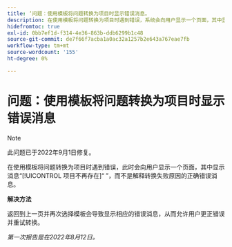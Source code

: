 ```yaml
---
title: ‘问题：使用模板将问题转换为项目时显示错误消息。
description: 在使用模板将问题转换为项目时遇到错误，系统会向用户显示一个页面，其中显示了消息项目不再存在，而不是正确的错误消息，该消息解释了转化失败的原因。
hidefromtoc: true
exl-id: 0bb7ef1d-f314-4e36-863b-ddb6299b1c48
source-git-commit: de7f66f7acba1a0ac32a1257b2e643a767eae7fb
workflow-type: tm+mt
source-wordcount: '155'
ht-degree: 0%

---
```


# 问题：使用模板将问题转换为项目时显示错误消息

>[!NOTE]
>
>此问题已于2022年9月1日修复。

在使用模板将问题转换为项目时遇到错误，此时会向用户显示一个页面，其中显示消息“[!UICONTROL 项目不再存在]“ ”，而不是解释转换失败原因的正确错误消息。

**解决方法**

返回到上一页并再次选择模板会导致显示相应的错误消息，从而允许用户更正错误并重试转换。

_第一次报告是在2022年8月12日。_
